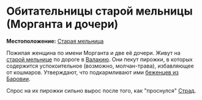 # Обитательницы старой мельницы (Морганта и дочери)

**Местоположение:** [Старая мельница](../../locations/old-mill.md)

Пожилая женщина по имени Морганта и две её дочери. Живут на [старой мельнице](../../locations/old-mill.md) по дороге в [Валакию](../../locations/vallaki.md). Они пекут пирожки, в которых содержится успокоительное (возможно, молчан-трава), избавляющее от кошмаров. Утверждают, что подкармливают ими [беженцев из Баровии](../../locations/barovian-refugee-camp.md).

Спрос на их пирожки сильно вырос после того, как "проснулся" [Страд](../strahd-von-zarovich.md).
